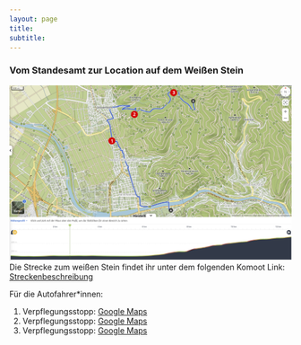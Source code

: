 ```yaml
---
layout: page
title:
subtitle:
---
```

### Vom Standesamt zur Location auf dem Weißen Stein
![de:hub.de-Projekt](/assets/img/strecke.png)
Die Strecke zum weißen Stein findet ihr unter dem folgenden Komoot Link: [Streckenbeschreibung](https://www.komoot.com/de-de/tour/1954814809?share_token=ae8AHNTyXelgbSSG81CS94ECY8C43x13sMlxIHSR6LLzubdctq&ref=wtd)


Für die Autofahrer*innen:
1. Verpflegungsstopp: [Google Maps](https://maps.app.goo.gl/MZzmmwgQcA6cCunL7)
2. Verpflegungsstopp: [Google Maps](https://maps.app.goo.gl/s6mA14UR2NaqAzYs7)
3. Verpflegungsstopp: [Google Maps](https://maps.app.goo.gl/7heiTiWyjruSgpQJ8)
